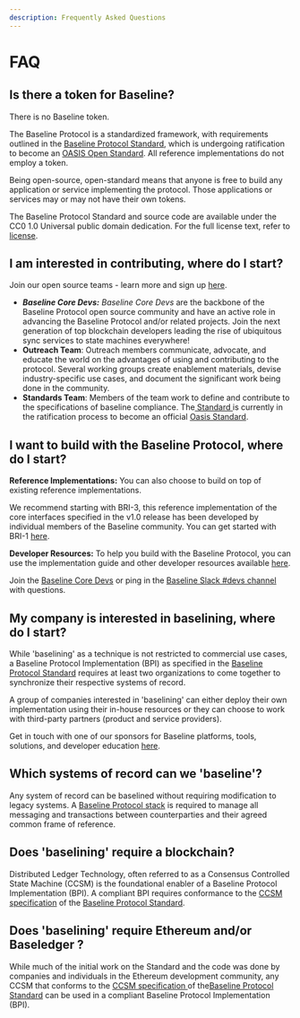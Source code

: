 ```yaml
---
description: Frequently Asked Questions
---
```


# FAQ

## Is there a token for Baseline?

There is no Baseline token.

The Baseline Protocol is a standardized framework, with requirements outlined in the [Baseline Protocol Standard](https://github.com/ethereum-oasis-op/baseline-standard), which is undergoing ratification to become an [OASIS Open Standard](https://www.oasis-open.org/standards/). All reference implementations do not employ a token.

Being open-source, open-standard means that anyone is free to build any application or service implementing the protocol. Those applications or services may or may not have their own tokens.

The Baseline Protocol Standard and source code are available under the CC0 1.0 Universal public domain dedication. For the full license text, refer to [license](https://github.com/ethereum-oasis-op/baseline/blob/master/LICENSE).

## I am interested in contributing, where do I start?

Join our open source teams - learn more and sign up [here](https://www.baseline-protocol.org/get-involved/).

* _**Baseline Core Devs:** Baseline Core Devs_ are the backbone of the Baseline Protocol open source community and have an active role in advancing the Baseline Protocol and/or related projects. Join the next generation of top blockchain developers leading the rise of ubiquitous sync services to state machines everywhere!
* **Outreach Team**: Outreach members communicate, advocate, and educate the world on the advantages of using and contributing to the protocol. Several working groups create enablement materials, devise industry-specific use cases, and document the significant work being done in the community.
* **Standards Team**: Members of the team work to define and contribute to the specifications of baseline compliance. The[ Standard ](https://github.com/ethereum-oasis-op/baseline-standard)is currently in the ratification process to become an official [Oasis Standard](https://www.oasis-open.org).

## I want to build with the Baseline Protocol, where do I start?

**Reference Implementations:** You can also choose to build on top of existing reference implementations.

We recommend starting with BRI-3, this reference implementation of the core interfaces specified in the v1.0 release has been developed by individual members of the Baseline community. You can get started with BRI-1 [here](https://github.com/ethereum-oasis-op/baseline/tree/main/examples/bri-3).

**Developer Resources:** To help you build with the Baseline Protocol, you can use the implementation guide and other developer resources available [here](../baseline-protocol-code/developer-resources.md).

Join the [Baseline Core Devs](https://www.baseline-protocol.org/get-involved/) or ping in the [Baseline Slack #devs channel](https://join.slack.com/t/ethereum-baseline/shared\_invite/zt-d6emqeci-bjzBsXBqK4D7tBTZ40AEfQ) with questions.

## My company is interested in baselining, where do I start?

While 'baselining' as a technique is not restricted to commercial use cases, a Baseline Protocol Implementation (BPI) as specified in the [Baseline Protocol Standard](https://github.com/ethereum-oasis-op/baseline-standard) requires at least two organizations to come together to synchronize their respective systems of record.

A group of companies interested in 'baselining' can either deploy their own implementation using their in-house resources or they can choose to work with third-party partners (product and service providers).

Get in touch with one of our sponsors for Baseline platforms, tools, solutions, and developer education [here](https://www.baseline-protocol.org/get-baselined/).

## Which systems of record can we 'baseline'? <a href="#which-systems-of-record-can-we-baseline" id="which-systems-of-record-can-we-baseline"></a>

Any system of record can be baselined without requiring modification to legacy systems. A [Baseline Protocol stack](architecture.md) is required to manage all messaging and transactions between counterparties and their agreed common frame of reference.

## Does 'baselining' require a blockchain?

Distributed Ledger Technology, often referred to as a Consensus Controlled State Machine (CCSM) is the foundational enabler of a Baseline Protocol Implementation (BPI). A compliant BPI requires conformance to the [CCSM specification](../baseline-protocol-standard/ccsm-specification.md) of the [Baseline Protocol Standard](https://github.com/eea-oasis/baseline-standard).

## Does 'baselining' require Ethereum and/or Baseledger ?

While much of the initial work on the Standard and the code was done by companies and individuals in the Ethereum development community, any CCSM that conforms to the [CCSM specification ](../baseline-protocol-standard/ccsm-specification.md)of the[Baseline Protocol Standard](https://github.com/ethereum-oasis-op/baseline-standard) can be used in a compliant Baseline Protocol Implementation (BPI).
